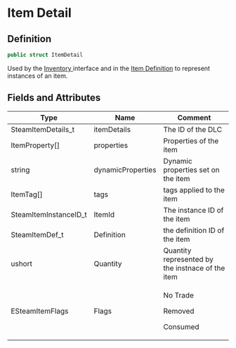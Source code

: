 # Item Detail

## Definition

```csharp
public struct ItemDetail
```

Used by the [Inventory ](../api/inventory.md)interface and in the [Item Definition](../unity/scriptable-objects/item-definition.md) to represent instances of an item.

## Fields and Attributes

| Type                   | Name              | Comment                                          |
| ---------------------- | ----------------- | ------------------------------------------------ |
| SteamItemDetails\_t    | itemDetails       | The ID of the DLC                                |
| ItemProperty\[]        | properties        | Properties of the item                           |
| string                 | dynamicProperties | Dynamic properties set on the item               |
| ItemTag\[]             | tags              | tags applied to the item                         |
| SteamItemInstanceID\_t | ItemId            | The instance ID of the item                      |
| SteamItemDef\_t        | Definition        | the definition ID of the item                    |
| ushort                 | Quantity          | Quantity represented by the instnace of the item |
| ESteamItemFlags        | Flags             | <p>No Trade</p><p>Removed</p><p>Consumed</p>     |

